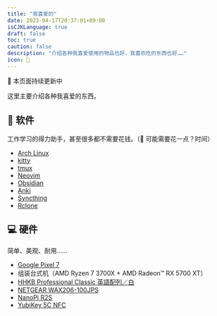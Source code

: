 ```yaml
---
title: "我喜爱的"
date: 2023-04-17T20:37:01+09:00
isCJKLanguage: true
draft: false
toc: true
caution: false
description: "介绍各种我喜爱使用的物品也好，我喜欢吃的东西也好……"
icon: 💙
---
```


📢 本页面持续更新中

这里主要介绍各种我喜爱的东西。

## 🚀 软件

工作学习的得力助手，甚至很多都不需要花钱。（🤫 可能需要花一点？时间）

- [Arch Linux](https://archlinux.org/)
- [kitty](https://sw.kovidgoyal.net/kitty/)
- [tmux](https://github.com/tmux/tmux)
- [Neovim](https://neovim.io/)
- [Obsidian](https://obsidian.md/)
- [Anki](https://apps.ankiweb.net/)
- [Syncthing](https://syncthing.net/)
- [Rclone](https://rclone.org/)

## 💻 硬件

简单、美观、耐用……

- [Google Pixel 7](https://store.google.com/product/pixel_7)
- 组装台式机（AMD Ryzen 7 3700X + AMD Radeon™ RX 5700 XT）
- [HHKB Professional Classic 英語配列／白](https://happyhackingkb.com/jp/products/classic/)
- [NETGEAR WAX206-100JPS](https://www.netgear.com/jp/business/wifi/access-points/wax206/)
- [NanoPi R2S](https://wiki.friendlyelec.com/wiki/index.php/NanoPi_R2S)
- [YubiKey 5C NFC](https://www.yubico.com/setup/yubikey-5-series/)
